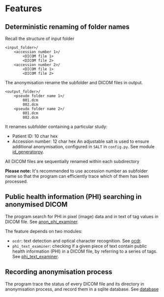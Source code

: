 
# Features

## Deterministic renaming of folder names

Recall the structure of input folder
```
<input_folder>/
    <accession number 1>/
        <DICOM file 1>
        <DICOM file 2>
    <accession number 2>/
        <DICOM file 1>
        <DICOM file 2>    

```
The anonymisation rename the subfolder and DICOM files in output. 

```
<output_folder>/
    <pseudo folder name 1>/
        001.dcm
        002.dcm
    <pseudo folder name 2>/
        001.dcm
        002.dcm  

```
It renames subfolder containing a particular study:
- Patient ID: 10 char hex
- Accession number: 12 char hex
An adjustable salt is used to ensure additional anonymisation, configured in `SALT` in `config.py`. 
See module [id_generatorpy](development_details.md#id_generatorpy).

All DICOM files are sequentially renamed within each subdirectory

**Please note:** It's recommended to use accession number as subfolder name so that the program can efficiently trace which of them has been processed.


## Public health information (PHI) searching in anonymised DICOM
The program search for PHI in pixel (image) data and in text of tag values in DICOM file. See [anon_phi_examiner](development_details.md#anon_phi_examiner).

The feature depends on two modules:
- `ocdr`: text detection and optical character recognition. See [ocdr](development_details.md#ocdr).
- `phi_text_examiner`: checking if a given piece of text contain public health information (PHI) in a DICOM file, by referring to a series of tags. See [phi_text_examiner](development_details.md#phi_text_examiner).




## Recording anonymisation process
The program trace the status of every DICOM file and its directory in anonymisation process, and record them in a sqlite database. See [database](development_details.md#database)



